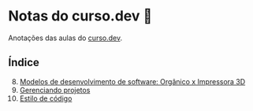 # Notas do curso.dev 📓

Anotações das aulas do [curso.dev](https://curso.dev/).

## Índice

8. [Modelos de desenvolvimento de software: Orgânico x Impressora 3D](/curso.dev/dias/dia8.md)
9. [Gerenciando projetos](/curso.dev/dias/dia9.md)
10. [Estilo de código](/curso.dev/dias/dia10.md)
